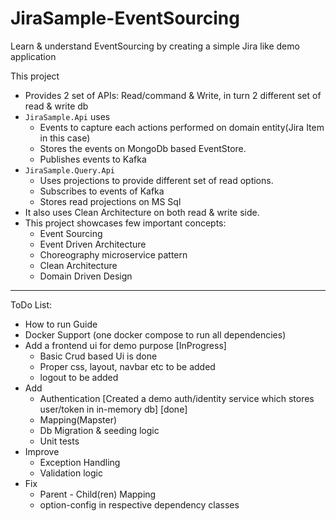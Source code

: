 # JiraSample-EventSourcing
Learn &amp; understand EventSourcing by creating a simple Jira like demo application

This project 
* Provides 2 set of APIs: Read/command & Write, in turn 2 different set of read & write db
* `JiraSample.Api` uses
  * Events to capture each actions performed on domain entity(Jira Item in this case)
  * Stores the events on MongoDb based EventStore.
  * Publishes events to Kafka
* `JiraSample.Query.Api`
  * Uses projections to provide different set of read options.
  * Subscribes to events of Kafka
  * Stores read projections on MS Sql 
* It also uses Clean Architecture on both read & write side.
* This project showcases few important concepts:
  * Event Sourcing
  * Event Driven Architecture
  * Choreography microservice pattern
  * Clean Architecture
  * Domain Driven Design

--------------------------------------------------
ToDo List:
* How to run Guide
* Docker Support (one docker compose to run all dependencies)
* Add a frontend ui for demo purpose [InProgress]
  * Basic Crud based Ui is done
  * Proper css, layout, navbar etc to be added
  * logout to be added 
* Add
  * Authentication [Created a demo auth/identity service which stores user/token in in-memory db] [done]
  * Mapping(Mapster)
  * Db Migration & seeding logic
  * Unit tests
* Improve
  * Exception Handling
  * Validation logic
* Fix
  * Parent - Child(ren) Mapping
  * option-config in respective dependency classes
